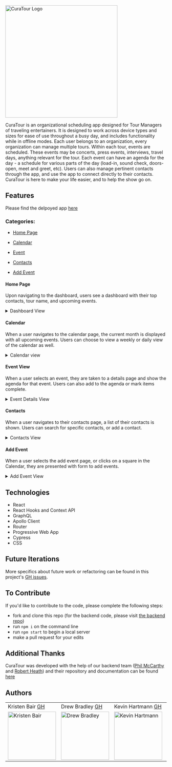 <img src="https://user-images.githubusercontent.com/69478485/115476368-f5a61700-a1fe-11eb-8d4a-8d5f7bdfd102.png" alt="CuraTour Logo" width="350" />

CuraTour is an organizational scheduling app designed for Tour Managers of traveling entertainers. It is designed to work across device types and sizes for ease of use throughout a busy day, and includes functionality while in offline modes. Each user belongs to an organization, every organization can manage multiple tours. Within each tour, events are scheduled. These events may be concerts, press events, interviews, travel days, anything relevant for the tour. Each event can have an agenda for the day - a schedule for various parts of the day (load-in, sound check, doors-open, meet and greet, etc). Users can also manage pertinent contacts through the app, and use the app to connect directly to their contacts. CuraTour is here to make your life easier, and to help the show go on.

## Features

Please find the delpoyed app [here](https://curatour.vercel.app/)

### Categories:
- [Home Page](#Home-Page)

- [Calendar](#Calendar)

- [Event](#Event-View)

- [Contacts](#Contacts)

- [Add Event](#Add-Event)

#### Home Page
Upon navigating to the dashboard, users see a dashboard with their top contacts, tour name, and upcoming events.

<details>
<summary>Dashboard View</summary>
<br>
 <img width="450" alt="all movies" src="https://user-images.githubusercontent.com/64617435/115464872-f634b280-a1ea-11eb-90fb-f3020be83abd.png">
</details>

#### Calendar
When a user navigates to the calendar page, the current month is displayed with all upcoming events. Users can choose to view a weekly or daily view of the calendar as well.

<details>
<summary>Calendar view</summary>
<br>
<img width="450" alt="description of image" src="https://user-images.githubusercontent.com/64617435/115465236-8a9f1500-a1eb-11eb-8e7f-7f6f87919302.png">
</details>

#### Event View
When a user selects an event, they are taken to a details page and show the agenda for that event. Users can also add to the agenda or mark items complete.

<details>
<summary>Event Details View</summary>
<br>
<img width="450" alt="description of image" src="https://user-images.githubusercontent.com/64617435/115466432-575d8580-a1ed-11eb-8416-7e435628e26e.png">
</details>

#### Contacts
When a user navigates to their contacts page, a list of their contacts is shown. Users can search for specific contacts, or add a contact.

<details>
<summary>Contacts View</summary>
<br>
<img width="450" alt="description of image" src="https://user-images.githubusercontent.com/64617435/115465644-2466c200-a1ec-11eb-8192-9f2d762c92e4.png">
</details>

#### Add Event
When a user selects the add event page, or clicks on a square in the Calendar, they are presented with form to add events.

<details>
<summary>Add Event View</summary>
<br>
<img width="450" alt="description of image" src="https://user-images.githubusercontent.com/64617435/115465892-83c4d200-a1ec-11eb-9317-56cd7aa2c406.png">
</details>

## Technologies
- React
- React Hooks and Context API
- GraphQL
- Apollo Client
- Router
- Progressive Web App
- Cypress
- CSS

## Future Iterations
More specifics about future work or refactoring can be found in this project's [GH issues](https://github.com/orgs/Curatour/projects/1).

## To Contribute
If you'd like to contribute to the code, please complete the following steps:
- fork and clone this repo (for the backend code, please visit [the backend repo](https://github.com/Curatour/backend))
- run `npm i` on the command line
- run `npm start` to begin a local server 
- make a pull request for your edits 

## Additional Thanks
CuraTour was developed with the help of our backend team ([Phil McCarthy](https://github.com/philmccarthy) and [Robert Heath](https://github.com/kaiheiongaku)) and their repository and documentation can be found [here](https://github.com/Curatour/backend)

## Authors
<table>
    <tr>
        <td> Kristen Bair <a href="https://github.com/kristenmb">GH</td>
        <td> Drew Bradley <a href="https://github.com/DrewBradley">GH</td>
        <td> Kevin Hartmann <a href="https://github.com/kevinhartmann23">GH</td>
        <td> Richard Tyler <a href="https://github.com/richardltyler">GH</td>
    </tr>
 <td><img src="https://avatars.githubusercontent.com/u/69478485?v=4" alt="Kristen Bair"
 width="150" height="auto" /></td>
 <td><img src="https://avatars.githubusercontent.com/u/64617435?v=4" alt="Drew Bradley"
 width="150" height="auto" /></td>
 <td><img src="https://avatars.githubusercontent.com/u/68248071?v=4" alt="Kevin Hartmann"
 width="150" height="auto" /></td>
 <td><img src="https://avatars.githubusercontent.com/u/70095063?v=4" alt="Richard Tyler"
 width="150" height="auto" /></td>
</table>
